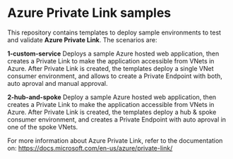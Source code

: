 # Azure Private Link samples

This repository contains templates to deploy sample environments to test and validate **Azure Private Link**. The scenarios are:

**1-custom-service**
Deploys a sample Azure hosted web application, then creates a Private Link to make the application accessible from VNets in Azure. After Private Link is created, the templates deploy a single VNet consumer environment, and allows to create a Private Endpoint with both, auto aproval and manual approval.

**2-hub-and-spoke**
Deploy a sample Azure hosted web application, then creates a Private Link to make the application accessible from VNets in Azure. After Private Link is created, the templates deploy a hub & spoke consumer environment, and creates a Private Endpoint with auto aproval in one of the spoke VNets.

For more information about Azure Private Link, refer to the documentation on: https://docs.microsoft.com/en-us/azure/private-link/

